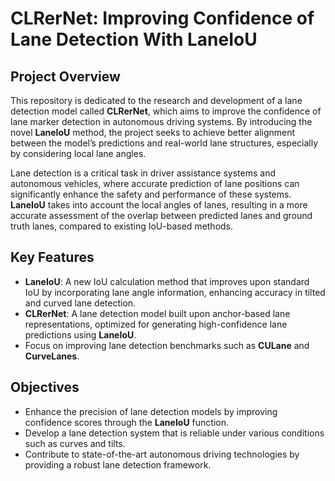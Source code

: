 # CLRerNet: Improving Confidence of Lane Detection With LaneIoU

## Project Overview

This repository is dedicated to the research and development of a lane detection model called **CLRerNet**, which aims to improve the confidence of lane marker detection in autonomous driving systems. By introducing the novel **LaneIoU** method, the project seeks to achieve better alignment between the model’s predictions and real-world lane structures, especially by considering local lane angles.

Lane detection is a critical task in driver assistance systems and autonomous vehicles, where accurate prediction of lane positions can significantly enhance the safety and performance of these systems. **LaneIoU** takes into account the local angles of lanes, resulting in a more accurate assessment of the overlap between predicted lanes and ground truth lanes, compared to existing IoU-based methods.

## Key Features

- **LaneIoU**: A new IoU calculation method that improves upon standard IoU by incorporating lane angle information, enhancing accuracy in tilted and curved lane detection.
- **CLRerNet**: A lane detection model built upon anchor-based lane representations, optimized for generating high-confidence lane predictions using **LaneIoU**.
- Focus on improving lane detection benchmarks such as **CULane** and **CurveLanes**.

## Objectives

- Enhance the precision of lane detection models by improving confidence scores through the **LaneIoU** function.
- Develop a lane detection system that is reliable under various conditions such as curves and tilts.
- Contribute to state-of-the-art autonomous driving technologies by providing a robust lane detection framework.
